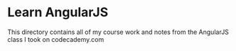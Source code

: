 # Learn AngularJS

This directory contains all of my course work and notes from the AngularJS class I took on codecademy.com
